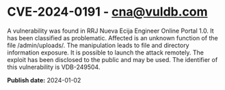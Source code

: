 # CVE-2024-0191 - cna@vuldb.com

A vulnerability was found in RRJ Nueva Ecija Engineer Online Portal 1.0. It has been classified as problematic. Affected is an unknown function of the file /admin/uploads/. The manipulation leads to file and directory information exposure. It is possible to launch the attack remotely. The exploit has been disclosed to the public and may be used. The identifier of this vulnerability is VDB-249504.

**Publish date:** 2024-01-02
